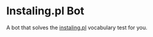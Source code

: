 # Instaling.pl Bot

A bot that solves the [instaling.pl](https://instaling.pl) vocabulary test for you.
